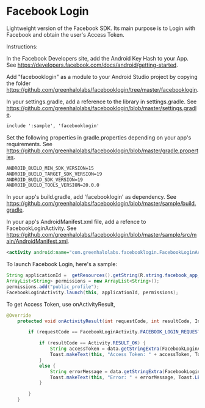 Facebook Login 
=============

Lightweight version of the Facebook SDK. Its main purpose is to Login with Facebook and obtain the user's Access Token.


Instructions:

In the Facebook Developers site, add the Android Key Hash to your App. See https://developers.facebook.com/docs/android/getting-started.

Add "facebooklogin" as a module to your Android Studio project by copying the folder https://github.com/greenhalolabs/facebooklogin/tree/master/facebooklogin.

In your settings.gradle, add a reference to the library in settings.gradle. See https://github.com/greenhalolabs/facebooklogin/blob/master/settings.gradle.

```xml
include ':sample', 'facebooklogin'
```

Set the following properties in gradle.properties depending on your app's requirements. See https://github.com/greenhalolabs/facebooklogin/blob/master/gradle.properties.

```xml
ANDROID_BUILD_MIN_SDK_VERSION=15
ANDROID_BUILD_TARGET_SDK_VERSION=19
ANDROID_BUILD_SDK_VERSION=19
ANDROID_BUILD_TOOLS_VERSION=20.0.0
```

In your app's build.gradle, add 'facebooklogin' as dependency. See https://github.com/greenhalolabs/facebooklogin/blob/master/sample/build.gradle.

In your app's AndroidManifest.xml file, add a refence to FacebookLoginActivity. See https://github.com/greenhalolabs/facebooklogin/blob/master/sample/src/main/AndroidManifest.xml.

```xml
<activity android:name="com.greenhalolabs.facebooklogin.FacebookLoginActivity" />
```

To launch Facebook Login, here's a sample:

```java
String applicationId =  getResources().getString(R.string.facebook_app_id);
ArrayList<String> permissions = new ArrayList<String>();
permissions.add("public_profile");
FacebookLoginActivity.launch(this, applicationId, permissions);
```

To get Access Token, use onActivityResult,

```java
@Override
    protected void onActivityResult(int requestCode, int resultCode, Intent data) {

        if (requestCode == FacebookLoginActivity.FACEBOOK_LOGIN_REQUEST_CODE) {

            if (resultCode == Activity.RESULT_OK) {
                String accessToken = data.getStringExtra(FacebookLoginActivity.EXTRA_FACEBOOK_ACCESS_TOKEN);
                Toast.makeText(this, "Access Token: " + accessToken, Toast.LENGTH_LONG).show();
            }
            else {
                String errorMessage = data.getStringExtra(FacebookLoginActivity.EXTRA_ERROR_MESSAGE);
                Toast.makeText(this, "Error: " + errorMessage, Toast.LENGTH_LONG).show();
            }

        }
    }
```

